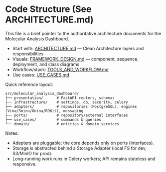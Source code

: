 # Code Structure (See ARCHITECTURE.md)

This file is a brief pointer to the authoritative architecture documents for the Molecular Analysis Dashboard.

- Start with: [ARCHITECTURE.md](./ARCHITECTURE.md) — Clean Architecture layers and responsibilities
- Visuals: [FRAMEWORK_DESIGN.md](./FRAMEWORK_DESIGN.md) — component, sequence, deployment, and class diagrams
- Workflow/stack: [TOOLS_AND_WORKFLOW.md](./TOOLS_AND_WORKFLOW.md)
- Use cases: [USE_CASES.md](./USE_CASES.md)

Quick reference layout:

```
src/molecular_analysis_dashboard/
├── presentation/      # FastAPI routers, schemas
├── infrastructure/    # settings, db, security, celery
├── adapters/          # repositories (PostgreSQL), engines (Vina/Smina/Gnina/RDKit), messaging
├── ports/             # repository/external interfaces
├── use_cases/         # commands & queries
└── domain/            # entities & domain services
```

Notes:
- Adapters are pluggable; the core depends only on ports (interfaces).
- Storage is abstracted behind a Storage Adapter (local FS for dev, S3/MinIO for prod).
- Long-running work runs in Celery workers; API remains stateless and responsive.
